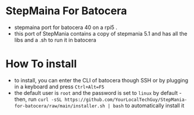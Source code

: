 # StepMaina For Batocera
- stepmaina port for batocera 40 on a rpi5 .
- this port of StepMania contains a copy of stepmania 5.1 and has all the libs and a .sh to run it in batocera

# How To install
- to install, you can enter the CLI of batocera though SSH or by plugging in a keyboard and press `Ctrl+Alt=F5`
- the default user is `root` and the password is set to `linux` by default
-then, run `curl -sSL https://github.com/YourLocalTechGuy/StepMania-for-batocera/raw/main/installer.sh | bash` to automatically install it

